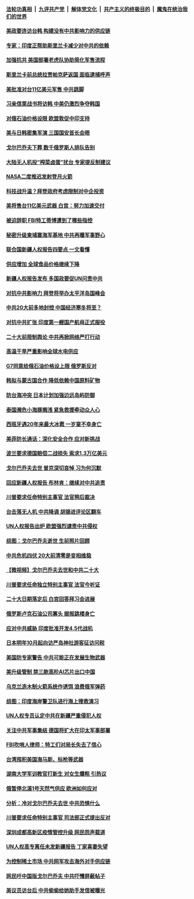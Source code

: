 ####  [法轮功真相](../../../../basic/blob/master/README.md?t=09041401) &nbsp;|&nbsp; [九评共产党](../../../../9ping.md/blob/master/README.md?t=09041401) &nbsp;|&nbsp; [解体党文化](../../../../jtdwh.md/blob/master/README.md?t=09041401)  &nbsp;|&nbsp; [共产主义的终极目的](../../../../gczydzjmd.md/blob/master/README.md?t=09041401) &nbsp;|&nbsp; [魔鬼在统治我们的世界](../../../../mgztzwmdsj.md/blob/master/README.md?t=09041401) 

#### [美政要连访台韩 构建没有中共影响力的供应链](../pages/nsc418/n13817079.md?t=09041401) 

#### [专家：印度正帮助斯里兰卡减少对中共的依赖](../pages/nsc418/n13816991.md?t=09041401) 

#### [加强抗共 美国部署老虎队协助简化军售流程](../pages/nsc418/n13816978.md?t=09041401) 

#### [斯里兰卡前总统拉贾帕克萨返国 面临逮捕呼声](../pages/nsc418/n13816963.md?t=09041401) 

#### [美批准对台11亿美元军售 中共跳脚](../pages/nsc418/n13816926.md?t=09041401) 

#### [习亲信栗战书将访韩 中美仍激烈争夺韩国](../pages/nsc418/n13816954.md?t=09041401) 

#### [对俄石油价格设限 欧盟敦促中印支持](../pages/nsc418/n13816883.md?t=09041401) 

#### [美与日韩密集军演 三国国安首长会晤](../pages/nsc418/n13816922.md?t=09041401) 

#### [戈尔巴乔夫下葬 数千俄罗斯人排队告别](../pages/nsc418/n13816835.md?t=09041401) 

#### [大陆无人机投“榨菜卤蛋”扰台 专家提反制建议](../pages/nsc418/n13816684.md?t=09041401) 

#### [NASA二度推迟发射登月火箭](../pages/nsc418/n13816697.md?t=09041401) 

#### [科技战升温？拜登政府考虑限制对中企投资](../pages/nsc418/n13816661.md?t=09041401) 

#### [美将售台11亿美元武器 白宫：努力加速交付](../pages/nsc418/n13816609.md?t=09041401) 

#### [被迫辞职 FBI特工蒂博遭到了哪些指控](../pages/nsc418/n13815592.md?t=09041401) 

#### [秘密升级柬埔寨海军基地 中共再曝军事野心](../pages/nsc418/n13816464.md?t=09041401) 

#### [联合国新疆人权报告四要点 一文看懂](../pages/nsc418/n13816430.md?t=09041401) 

#### [供应增加 全球食品价格继续下降](../pages/nsc418/n13816413.md?t=09041401) 

#### [新疆人权报告发布 多国政要促UN问责中共](../pages/nsc418/n13816425.md?t=09041401) 

#### [对抗中共影响力 拜登将举办太平洋岛国峰会](../pages/nsc418/n13816412.md?t=09041401) 

#### [中共20大前多地封控 中国经济寒冬将至？](../pages/nsc418/n13816191.md?t=09041401) 

#### [对抗中共扩张 印度第一艘国产航母正式服役](../pages/nsc418/n13816193.md?t=09041401) 

#### [二十大前箝制舆论 中共再掀网络严打行动](../pages/nsc418/n13816382.md?t=09041401) 

#### [高温干旱严重影响全球水电供应](../pages/nsc418/n13815950.md?t=09041401) 

#### [G7同意给俄石油价格设上限 俄罗斯反对](../pages/nsc418/n13816302.md?t=09041401) 

#### [韩拟与蒙古国合作 降低依赖中国原料矿物](../pages/nsc418/n13815925.md?t=09041401) 

#### [防台海冲突 日本计划加强边远岛屿防御](../pages/nsc418/n13816198.md?t=09041401) 

#### [泰国濒危小海豚搁浅 紧急救援牵动众人心](../pages/nsc418/n13815079.md?t=09041401) 

#### [西班牙遇20年来最大冰雹 一岁童不幸身亡](../pages/nsc418/n13815258.md?t=09041401) 

#### [美菲防长通话：深化安全合作 应对新挑战](../pages/nsc418/n13815931.md?t=09041401) 

#### [波兰要求德国赔偿二战损失 索求1.3万亿美元](../pages/nsc418/n13815857.md?t=09041401) 

#### [戈尔巴乔夫去世 普京深切哀悼 习为何沉默](../pages/nsc418/n13814772.md?t=09041401) 

#### [回应新疆人权报告 布林肯：继续对中共追责](../pages/nsc418/n13815660.md?t=09041401) 

#### [川普要求任命特别主事官 法官稍后裁决](../pages/nsc418/n13815647.md?t=09041401) 

#### [台击落无人机 中共降调 胡锡进评论区翻车](../pages/nsc418/n13815496.md?t=09041401) 

#### [UN人权报告出炉 欧盟强烈谴责中共侵权](../pages/nsc418/n13815391.md?t=09041401) 

#### [组图：戈尔巴乔夫逝世 生前照片回顾](../pages/nsc418/n13815360.md?t=09041401) 

#### [中共危机四伏 20大前清零是变相维稳](../pages/nsc418/n13815599.md?t=09041401) 

#### [【微视频】戈尔巴乔夫去世和中共二十大](../pages/nsc418/n13814943.md?t=09041401) 

#### [川普要求任命独立特别主事官 法官今听证](../pages/nsc418/n13815522.md?t=09041401) 

#### [二十大日期落定后 白宫回答拜习会进展](../pages/nsc418/n13815440.md?t=09041401) 

#### [俄罗斯卢克石油公司寡头 据报跳楼身亡](../pages/nsc418/n13815384.md?t=09041401) 

#### [应对中共威胁 印度批准开发4.5代战机](../pages/nsc418/n13815324.md?t=09041401) 

#### [日本明年10月起向访严岛神社游客征访问税](../pages/nsc418/n13815348.md?t=09041401) 

#### [美国防专家警告 中共可能正在发展生物武器](../pages/nsc418/n13815265.md?t=09041401) 

#### [美升级管制 禁三款高阶AI芯片出口中国](../pages/nsc418/n13815145.md?t=09041401) 

#### [乌克兰造木制火箭系统作诱饵 浪费俄军弹药](../pages/nsc418/n13814466.md?t=09041401) 

#### [组图：印度海岸警卫队进行海上搜救演习](../pages/nsc418/n13814452.md?t=09041401) 

#### [UN人权专员认定中共在新疆严重侵犯人权](../pages/nsc418/n13814948.md?t=09041401) 

#### [关注中共军事集结 德国将扩大在印太军事部署](../pages/nsc418/n13814904.md?t=09041401) 

#### [FBI吹哨人律师：特工们对局长失去了信心](../pages/nsc418/n13814840.md?t=09041401) 

#### [台湾囤积美国海马斯、标枪等武器](../pages/nsc418/n13814844.md?t=09041401) 

#### [湖南大学军训教官打新生 对女生爆粗 引热议](../pages/nsc418/n13814750.md?t=09041401) 

#### [俄暂停北溪1号天然气供应 欧洲如何应对](../pages/nsc418/n13814788.md?t=09041401) 

#### [分析：冷对戈尔巴乔夫去世 中共恐惧什么](../pages/nsc418/n13814778.md?t=09041401) 

#### [川普要求任命特别主事官 司法部正式提出反对](../pages/nsc418/n13814757.md?t=09041401) 

#### [深圳成都高新区疫情管控升级 网民怨声载道](../pages/nsc418/n13814399.md?t=09041401) 

#### [UN人权高专离任未发新疆报告 丁家喜妻失望](../pages/nsc418/n13814673.md?t=09041401) 

#### [为控制稀土市场 中共网军攻击海外对手供应链](../pages/nsc418/n13814425.md?t=09041401) 

#### [网民吁中国版戈尔巴乔夫 中共吓懵屏蔽帖子](../pages/nsc418/n13814733.md?t=09041401) 

#### [美议员访台后 中共偷偷给她助手发信被曝光](../pages/nsc418/n13814672.md?t=09041401) 

